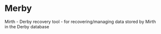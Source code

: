 # Merby
Mirth - Derby recovery tool - for recovering/managing data stored by Mirth in the Derby database
